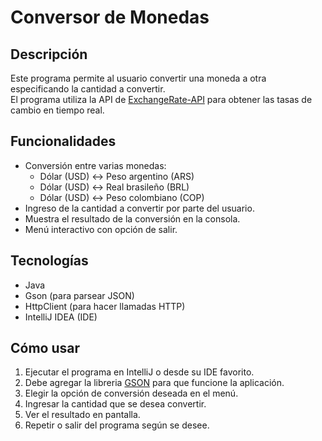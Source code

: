 # Conversor de Monedas

## Descripción
Este programa permite al usuario convertir una moneda a otra especificando la cantidad a convertir.  
El programa utiliza la API de [ExchangeRate-API](https://www.exchangerate-api.com/) para obtener las tasas de cambio en tiempo real.

## Funcionalidades
- Conversión entre varias monedas:
  - Dólar (USD) ↔ Peso argentino (ARS)
  - Dólar (USD) ↔ Real brasileño (BRL)
  - Dólar (USD) ↔ Peso colombiano (COP)
- Ingreso de la cantidad a convertir por parte del usuario.
- Muestra el resultado de la conversión en la consola.
- Menú interactivo con opción de salir.

## Tecnologías
- Java
- Gson (para parsear JSON)
- HttpClient (para hacer llamadas HTTP)
- IntelliJ IDEA (IDE)

## Cómo usar
1. Ejecutar el programa en IntelliJ o desde su IDE favorito.
2. Debe agregar la libreria [GSON](https://mvnrepository.com/artifact/com.google.code.gson/gson/2.13.1) para que funcione la aplicación.
3. Elegir la opción de conversión deseada en el menú.
4. Ingresar la cantidad que se desea convertir.
5. Ver el resultado en pantalla.
6. Repetir o salir del programa según se desee.
